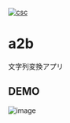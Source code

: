 [![csc](https://github.com/OkamotoYukiyoshi/a2b/actions/workflows/csc.yml/badge.svg)](https://github.com/OkamotoYukiyoshi/a2b/actions/workflows/csc.yml)


# a2b
文字列変換アプリ

DEMO
--
![image](https://user-images.githubusercontent.com/93689354/152329252-7fdb7117-d8ba-4638-9e27-5b7e51434cc8.png)
